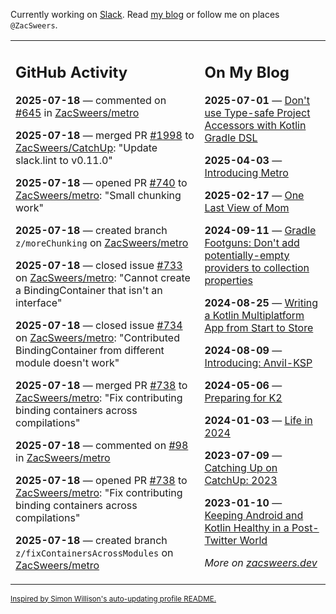 Currently working on [Slack](https://slack.com/). Read [my blog](https://zacsweers.dev/) or follow me on places `@ZacSweers`.

<table><tr><td valign="top" width="60%">

## GitHub Activity
<!-- githubActivity starts -->
**2025-07-18** — commented on [#645](https://github.com/ZacSweers/metro/issues/645#issuecomment-3089869262) in [ZacSweers/metro](https://github.com/ZacSweers/metro)

**2025-07-18** — merged PR [#1998](https://github.com/ZacSweers/CatchUp/pull/1998) to [ZacSweers/CatchUp](https://github.com/ZacSweers/CatchUp): "Update slack.lint to v0.11.0"

**2025-07-18** — opened PR [#740](https://github.com/ZacSweers/metro/pull/740) to [ZacSweers/metro](https://github.com/ZacSweers/metro): "Small chunking work"

**2025-07-18** — created branch `z/moreChunking` on [ZacSweers/metro](https://github.com/ZacSweers/metro)

**2025-07-18** — closed issue [#733](https://github.com/ZacSweers/metro/issues/733) on [ZacSweers/metro](https://github.com/ZacSweers/metro): "Cannot create a BindingContainer that isn't an interface"

**2025-07-18** — closed issue [#734](https://github.com/ZacSweers/metro/issues/734) on [ZacSweers/metro](https://github.com/ZacSweers/metro): "Contributed BindingContainer from different module doesn't work"

**2025-07-18** — merged PR [#738](https://github.com/ZacSweers/metro/pull/738) to [ZacSweers/metro](https://github.com/ZacSweers/metro): "Fix contributing binding containers across compilations"

**2025-07-18** — commented on [#98](https://github.com/ZacSweers/metro/issues/98#issuecomment-3086813976) in [ZacSweers/metro](https://github.com/ZacSweers/metro)

**2025-07-18** — opened PR [#738](https://github.com/ZacSweers/metro/pull/738) to [ZacSweers/metro](https://github.com/ZacSweers/metro): "Fix contributing binding containers across compilations"

**2025-07-18** — created branch `z/fixContainersAcrossModules` on [ZacSweers/metro](https://github.com/ZacSweers/metro)
<!-- githubActivity ends -->
</td><td valign="top" width="40%">

## On My Blog
<!-- blog starts -->
**2025-07-01** — [Don't use Type-safe Project Accessors with Kotlin Gradle DSL](https://www.zacsweers.dev/dont-use-type-safe-project-accessors-with-kotlin-gradle-dsl/)

**2025-04-03** — [Introducing Metro](https://www.zacsweers.dev/introducing-metro/)

**2025-02-17** — [One Last View of Mom](https://www.zacsweers.dev/one-last-view-of-mom/)

**2024-09-11** — [Gradle Footguns: Don't add potentially-empty providers to collection properties](https://www.zacsweers.dev/gradle-footgun-adding-empty-providers-to-collection-properties/)

**2024-08-25** — [Writing a Kotlin Multiplatform App from Start to Store](https://www.zacsweers.dev/writing-a-kotlin-multiplatform-app-from-start-to-store/)

**2024-08-09** — [Introducing: Anvil-KSP](https://www.zacsweers.dev/introducing-anvil-ksp/)

**2024-05-06** — [Preparing for K2](https://www.zacsweers.dev/preparing-for-k2/)

**2024-01-03** — [Life in 2024](https://www.zacsweers.dev/life-in-2024/)

**2023-07-09** — [Catching Up on CatchUp: 2023](https://www.zacsweers.dev/catching-up-on-catchup-2023/)

**2023-01-10** — [Keeping Android and Kotlin Healthy in a Post-Twitter World](https://www.zacsweers.dev/keeping-android-healthy/)
<!-- blog ends -->
_More on [zacsweers.dev](https://zacsweers.dev/)_
</td></tr></table>

<sub><a href="https://simonwillison.net/2020/Jul/10/self-updating-profile-readme/">Inspired by Simon Willison's auto-updating profile README.</a></sub>